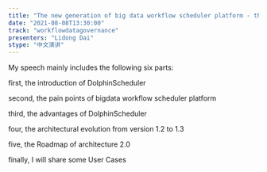 ```yaml
---
title: "The new generation of big data workflow scheduler platform - the architecture evolution of Apache DolphinScheduler"
date: "2021-08-08T13:30:00" 
track: "workflowdatagovernance"
presenters: "Lidong Dai"
stype: "中文演讲"
---
```

My speech mainly includes the following six parts:

 first, the introduction of DolphinScheduler

 second, the pain points of bigdata workflow scheduler platform 

 third, the advantages of DolphinScheduler 

 four, the architectural evolution from version 1.2 to 1.3

 five, the Roadmap of architecture 2.0 

 finally, I will share some User Cases
